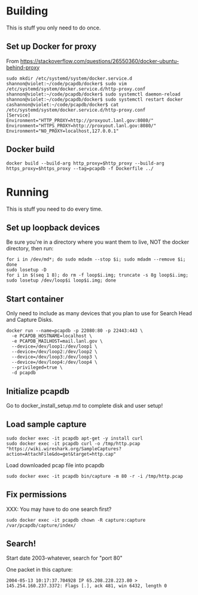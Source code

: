 Building
========

This is stuff you only need to do once.

Set up Docker for proxy
-----------------------

From https://stackoverflow.com/questions/26550360/docker-ubuntu-behind-proxy

    sudo mkdir /etc/systemd/system/docker.service.d
    shannon@violet:~/code/pcapdb/docker$ sudo vim /etc/systemd/system/docker.service.d/http-proxy.conf
    shannon@violet:~/code/pcapdb/docker$ sudo systemctl daemon-reload
    shannon@violet:~/code/pcapdb/docker$ sudo systemctl restart docker
    cashannon@violet:~/code/pcapdb/docker$ cat /etc/systemd/system/docker.service.d/http-proxy.conf
    [Service]
    Environment="HTTP_PROXY=http://proxyout.lanl.gov:8080/"
    Environment="HTTPS_PROXY=http://proxyout.lanl.gov:8080/"
    Environment="NO_PROXY=localhost,127.0.0.1"

Docker build
------------

    docker build --build-arg http_proxy=$http_proxy --build-arg https_proxy=$https_proxy --tag=pcapdb -f Dockerfile ../


Running
=======

This is stuff you need to do every time.


Set up loopback devices
-----------------------

Be sure you're in a directory where you want them to live, NOT the docker directory,
then run:

    for i in /dev/md*; do sudo mdadm --stop $i; sudo mdadm --remove $i; done
    sudo losetup -D
    for i in $(seq 1 8); do rm -f loop$i.img; truncate -s 8g loop$i.img; sudo losetup /dev/loop$i loop$i.img; done



Start container
----------
Only need to include as many devices that you plan to use for Search Head and Capture Disks.

    docker run --name=pcapdb -p 22080:80 -p 22443:443 \
      -e PCAPDB_HOSTNAME=localhost \
      -e PCAPDB_MAILHOST=mail.lanl.gov \
      --device=/dev/loop1:/dev/loop1 \
      --device=/dev/loop2:/dev/loop2 \
      --device=/dev/loop3:/dev/loop3 \
      --device=/dev/loop4:/dev/loop4 \
      --privileged=true \
      -d pcapdb

Initialize pcapdb
------------------
Go to docker_install_setup.md to complete disk and user setup!

Load sample capture
-------------------
    sudo docker exec -it pcapdb apt-get -y install curl
    sudo docker exec -it pcapdb curl -o /tmp/http.pcap "https://wiki.wireshark.org/SampleCaptures?action=AttachFile&do=get&target=http.cap"

Load downloaded pcap file into pcapdb

    sudo docker exec -it pcapdb bin/capture -m 80 -r -i /tmp/http.pcap


Fix permissions
---------------

XXX: You may have to do one search first?

    sudo docker exec -it pcapdb chown -R capture:capture /var/pcapdb/capture/index/


Search!
-------


Start date 2003-whatever, search for "port 80"

One packet in this capture:

    2004-05-13 10:17:37.704928 IP 65.208.228.223.80 > 145.254.160.237.3372: Flags [.], ack 481, win 6432, length 0

